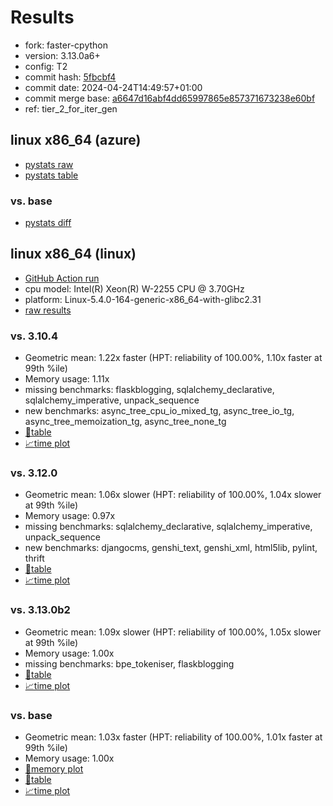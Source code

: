 # Results

- fork: faster-cpython
- version: 3.13.0a6+
- config: T2
- commit hash: [5fbcbf4](https://github.com/faster%2dcpython/cpython/commit/5fbcbf4)
- commit date: 2024-04-24T14:49:57+01:00
- commit merge base: [a6647d16abf4dd65997865e857371673238e60bf](https://github.com/faster%2dcpython/cpython/commit/a6647d16abf4dd65997865e857371673238e60bf)
- ref: tier_2_for_iter_gen

## linux x86_64 (azure)

- [pystats raw](bm-20240424-azure-x86_64-faster%252dcpython-tier_2_for_iter_gen-3.13.0a6%2B-5fbcbf4-pystats.json)
- [pystats table](bm-20240424-azure-x86_64-faster%252dcpython-tier_2_for_iter_gen-3.13.0a6%2B-5fbcbf4-pystats.md)

### vs. base

- [pystats diff](bm-20240424-azure-x86_64-faster%252dcpython-tier_2_for_iter_gen-3.13.0a6%2B-5fbcbf4-pystats-vs-base.md)

## linux x86_64 (linux)

- [GitHub Action run](https://github.com/faster-cpython/benchmarking/actions/runs/8817993123)
- cpu model: Intel(R) Xeon(R) W-2255 CPU @ 3.70GHz
- platform: Linux-5.4.0-164-generic-x86_64-with-glibc2.31
- [raw results](bm-20240424-linux-x86_64-faster%252dcpython-tier_2_for_iter_gen-3.13.0a6%2B-5fbcbf4.json)

### vs. 3.10.4

- Geometric mean: 1.22x faster (HPT: reliability of 100.00%, 1.10x faster at 99th %ile)
- Memory usage: 1.11x
- missing benchmarks: flaskblogging, sqlalchemy_declarative, sqlalchemy_imperative, unpack_sequence
- new benchmarks: async_tree_cpu_io_mixed_tg, async_tree_io_tg, async_tree_memoization_tg, async_tree_none_tg
- [📄table](bm-20240424-linux-x86_64-faster%252dcpython-tier_2_for_iter_gen-3.13.0a6%2B-5fbcbf4-vs-3.10.4.md)
- [📈time plot](bm-20240424-linux-x86_64-faster%252dcpython-tier_2_for_iter_gen-3.13.0a6%2B-5fbcbf4-vs-3.10.4.svg)

### vs. 3.12.0

- Geometric mean: 1.06x slower (HPT: reliability of 100.00%, 1.04x slower at 99th %ile)
- Memory usage: 0.97x
- missing benchmarks: sqlalchemy_declarative, sqlalchemy_imperative, unpack_sequence
- new benchmarks: djangocms, genshi_text, genshi_xml, html5lib, pylint, thrift
- [📄table](bm-20240424-linux-x86_64-faster%252dcpython-tier_2_for_iter_gen-3.13.0a6%2B-5fbcbf4-vs-3.12.0.md)
- [📈time plot](bm-20240424-linux-x86_64-faster%252dcpython-tier_2_for_iter_gen-3.13.0a6%2B-5fbcbf4-vs-3.12.0.svg)

### vs. 3.13.0b2

- Geometric mean: 1.09x slower (HPT: reliability of 100.00%, 1.05x slower at 99th %ile)
- Memory usage: 1.00x
- missing benchmarks: bpe_tokeniser, flaskblogging
- [📄table](bm-20240424-linux-x86_64-faster%252dcpython-tier_2_for_iter_gen-3.13.0a6%2B-5fbcbf4-vs-3.13.0b2.md)
- [📈time plot](bm-20240424-linux-x86_64-faster%252dcpython-tier_2_for_iter_gen-3.13.0a6%2B-5fbcbf4-vs-3.13.0b2.svg)

### vs. base

- Geometric mean: 1.03x faster (HPT: reliability of 100.00%, 1.01x faster at 99th %ile)
- Memory usage: 1.00x
- [🧠memory plot](bm-20240424-linux-x86_64-faster%252dcpython-tier_2_for_iter_gen-3.13.0a6%2B-5fbcbf4-vs-base-mem.svg)
- [📄table](bm-20240424-linux-x86_64-faster%252dcpython-tier_2_for_iter_gen-3.13.0a6%2B-5fbcbf4-vs-base.md)
- [📈time plot](bm-20240424-linux-x86_64-faster%252dcpython-tier_2_for_iter_gen-3.13.0a6%2B-5fbcbf4-vs-base.svg)

